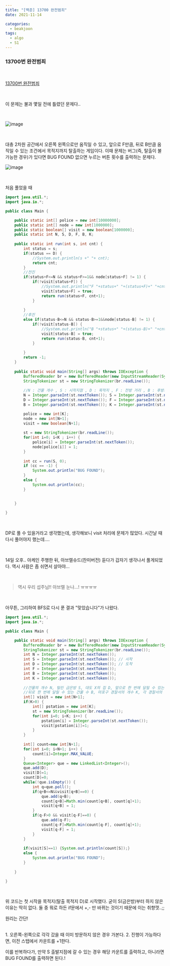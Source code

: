 ```yaml
---
title: "[백준] 13700 완전범죄"
date: 2021-11-14

categories:
  - beakjoon
tags:
  - algo
  - S1
---
```


### 13700번 완전범죄

<br>

[13700번 완전범죄](https://www.acmicpc.net/problem/13700 )

<br>

이 문제는 불과 몇일 전에 틀렸던 문제다..

<br>

![image](https://user-images.githubusercontent.com/47859845/141674312-db219e80-e016-4a50-8a7a-e5e1219971b8.png)

<br>

대충 2차원 공간에서 오른쪽 왼쪽으로만 움직일 수 있고, 앞으로 F만큼, 뒤로 B만큼 움직일 수 있는 조건에서 목적지까지 탈출하는 게임이다. 이때 문제는 버그(즉, 탈출이 불가능한 경우)가 있다면 BUG FOUND 없으면 누르는 버튼 횟수를 출력하는 문제다.

![image](https://user-images.githubusercontent.com/47859845/141674329-c868d10c-b024-4aa8-af3d-2314e46ea856.png)


<br>

처음 풀었을 때

```java
import java.util.*;
import java.io.*;

public class Main {

	public static int[] police = new int[10000000];
	public static int[] node = new int[1000000];
	public static boolean[] visit = new boolean[1000000];
	public static int N, S, D, F, B, K;
	
	public static int run(int s, int cnt) {
		int status = s;
		if(status == D) {
			//System.out.println(s +" "+ cnt);
			return cnt;
		}
		//전진 
		if(status+F<=N && status+F>=1&& node[status+F] != 1) {
			if(!visit[status+F]) {
				//System.out.println("F "+status+" "+(status+F)+" "+cnt);
				visit[status+F] = true;
				return run(status+F, cnt+1);
			}
			
		}
		//후진 
		else if(status-B<=N && status-B>=1&&node[status-B] != 1) {
			if(!visit[status-B]) {
				//System.out.println("B "+status+" "+(status-B)+" "+cnt);
				visit[status-B] = true;
				return run(status-B, cnt+1);
			}
			
		}
		return -1;
	}
	
	public static void main(String[] args) throws IOException {
		BufferedReader br = new BufferedReader(new InputStreamReader(System.in));
		StringTokenizer st = new StringTokenizer(br.readLine());
		
		//N : 건물 개수 , S : 시작지점 , D : 목적지 , F : 전방 거리 , B : 후방거리 , K : 경찰서 수. 
		N = Integer.parseInt(st.nextToken()); S = Integer.parseInt(st.nextToken());
		D = Integer.parseInt(st.nextToken()); F = Integer.parseInt(st.nextToken()); 
		B = Integer.parseInt(st.nextToken()); K = Integer.parseInt(st.nextToken());

		police = new int[K];
		node = new int[N+1];
		visit = new boolean[N+1];
		
		st = new StringTokenizer(br.readLine());
		for(int i=0; i<K ; i++) {
			police[i] = Integer.parseInt(st.nextToken());
			node[police[i]] = 1;
		}
		
		int cc = run(S, 0);
		if (cc == -1) {
			System.out.println("BUG FOUND");
		}
		else {
			System.out.println(cc);
		}
		
		
	}

}

```

<br>

DP로 풀 수 있을거라고 생각했는데, 생각해보니 visit 처리에 문제가 많았다.
시간날 때 다시 풀어야지 했는데....

<br>

14일 오후.. 아케인 주행한 뒤, 아브렐슈드(찬미버전) 듣다가 갑자기 생각나서 풀게되었다. 역시 사람은 좀 쉬면서 살아야...

<br>

> 역시 우리 섭주님!! 아브렐 눈나...! ㅠㅠㅠㅠ

<br>

아무튼, 그리하여 BFS로 다시 푼 결과 "맞았습니다"가 나왔다.

```java
import java.util.*;
import java.io.*;

public class Main {

	public static void main(String[] args) throws IOException {
		BufferedReader br = new BufferedReader(new InputStreamReader(System.in));
		StringTokenizer st = new StringTokenizer(br.readLine());
		int N = Integer.parseInt(st.nextToken());
		int S = Integer.parseInt(st.nextToken()); // 시작
		int D = Integer.parseInt(st.nextToken()); // 도착
		int F = Integer.parseInt(st.nextToken());
		int B = Integer.parseInt(st.nextToken());
		int K = Integer.parseInt(st.nextToken());
		
		//건물의 개수 N, 털린 금은방 S, 대도 X의 집 D, 앞으로 한 번에 달릴 수 있는 건물 수 F,
		//뒤로 한 번에 달릴 수 있는 건물 수 B, 마포구 경찰서의 개수 K, 각 경찰서의 건물 번호 l1, l2, …, lK가 주어질 때 
		int[] visit = new int[N+1];
		if(K>0) {
			int[] pstation = new int[K];
			st = new StringTokenizer(br.readLine());
			for(int i=0; i<K; i++) {
				pstation[i] = Integer.parseInt(st.nextToken());
				visit[pstation[i]]=1;
			}
		}
		
		int[] count=new int[N+1];
		for(int i=0; i<N+1; i++) {
			count[i]=Integer.MAX_VALUE;
		}
		Queue<Integer> que = new LinkedList<Integer>();
		que.add(D);
		visit[D]=1;
		count[D]=0;
		while(!que.isEmpty()) {
			int q=que.poll();
			if(q+B<=N&&visit[q+B]==0) {
				que.add(q+B);
				count[q+B]=Math.min(count[q+B], count[q]+1);
				visit[q+B] = 1;
			}
			if(q-F>0 && visit[q-F]==0) {
				que.add(q-F);
				count[q-F]=Math.min(count[q-F], count[q]+1);
				visit[q-F] = 1;
			}
		}
		
		if(visit[S]==1) {System.out.println(count[S]);}
		else {
			System.out.println("BUG FOUND");
		}
		
	}

}

```

<br>

위 코드는 첫 시작을 목적지(탈출 목적지 D)로 시작했다. 굳이 S(금은방)부터 하지 않은 이유는 딱히 없다. 둘 중 뭐로 하든 if문에서 +,- 만 바뀌는 것이기 때문에 이는 취향껏..;;



원리는 간단!

<br>
1. 오른쪽-왼쪽으로 각각 갔을 때 이미 방문하지 않은 경우 가본다.
2. 진행이 가능하다면, 이전 스탭에서 카운트를 +1한다.

<br>

이를 반복하다가, 만약 S 출발지점에 갈 수 있는 경우 해당 카운트를 출력하고, 아니라면 BUG FOUND를 출력하면 된다.!

<br><br>